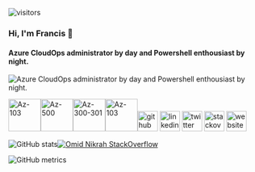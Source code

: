 ![visitors](https://visitor-badge.glitch.me/badge?page_id=github-itfranck)
### Hi, I'm Francis 👋
#### Azure CloudOps administrator by day and Powershell enthousiast by night.
![Azure CloudOps administrator by day and Powershell enthousiast by night.](https://scontent.fymq3-1.fna.fbcdn.net/v/t1.0-9/18238_10152862352251406_7269256186316738655_n.jpg?_nc_cat=103&_nc_sid=e3f864&_nc_ohc=XdO3JbuAW3AAX9-lf1l&_nc_ht=scontent.fymq3-1.fna&oh=fed9a93fb28b38225c842f7cbc7c887e&oe=5FB2E0F8)

[<img src='https://images.credly.com/size/340x340/images/336eebfc-0ac3-4553-9a67-b402f491f185/azure-administrator-associate-600x600.png' alt='Az-103' height='64'>](https://www.credly.com/badges/7839fde7-23aa-4e47-8a99-7f56188ae3f0)[<img src='https://images.youracclaim.com/size/340x340/images/1ad16b6f-2c71-4a2e-ae74-ec69c4766039/azure-security-engineer-associate600x600.png' alt='Az-500' height='64'>](https://www.youracclaim.com/badges/603a009c-860e-405b-9d97-f428daba8c41/public_url)[<img src='https://images.credly.com/size/340x340/images/987adb7e-49be-4e24-b67e-55986bd3fe66/azure-solutions-architect-expert-600x600.png' alt='Az-300-301' height='64'>](https://www.credly.com/badges/61a56bd9-0762-42d9-8adb-e963aa043870)[<img src='https://images.youracclaim.com/size/340x340/images/c3ab66f8-5d59-4afa-a6c2-0ba30a1989ca/CERT-Expert-DevOps-Engineer-600x600.png' alt='Az-103' height='64'>](https://www.youracclaim.com/badges/c8522d98-b947-4300-b55d-3687746a1ea8/public_url)[<img src='https://cdn.jsdelivr.net/npm/simple-icons@3.0.1/icons/github.svg' alt='github' height='40'>](https://github.com/itfranck)  [<img src='https://cdn.jsdelivr.net/npm/simple-icons@3.0.1/icons/linkedin.svg' alt='linkedin' height='40'>](https://www.linkedin.com/in/francis-mercier-9b4b823b/)  [<img src='https://cdn.jsdelivr.net/npm/simple-icons@3.0.1/icons/twitter.svg' alt='twitter' height='40'>](https://twitter.com/itfranck)  [<img src='https://cdn.jsdelivr.net/npm/simple-icons@3.0.1/icons/stackoverflow.svg' alt='stackoverflow' height='40'>](https://stackoverflow.com/users/934946)  [<img src='https://cdn.jsdelivr.net/npm/simple-icons@3.0.1/icons/icloud.svg' alt='website' height='40'>](https://github.com/itfranck)


![GitHub stats](https://github-readme-stats.vercel.app/api?username=itfranck&show_icons=true&count_private=true&theme=dark)[![Omid Nikrah StackOverflow](https://github-readme-stackoverflow.vercel.app/?userID=934946&layout=compact&theme=dark)](https://stackoverflow.com/users/934946/sage-pourpre)

![GitHub metrics](https://metrics.lecoq.io/itfranck)  


